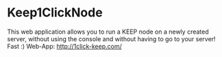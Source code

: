 # Keep1ClickNode
This web application allows you to run a KEEP node on a newly created server, without using the console and without having to go to your server!
Fast :)
Web-App: http://1click-keep.com/


